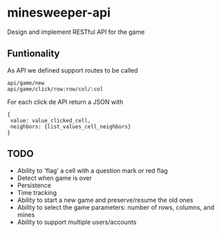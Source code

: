 # minesweeper-api

Design and implement RESTful API for the game

## Funtionality
As API we defined support routes to be called
```
api/game/new
api/game/click/row:row/col/:col
```

For each click de API return a JSON with
```
{
 value: value_clicked_cell,   
 neighbors: {list_values_cell_neighbors}
}
```

## TODO
 * Ability to 'flag' a cell with a question mark or red flag
 * Detect when game is over
 * Persistence
 * Time tracking
 * Ability to start a new game and preserve/resume the old ones
 * Ability to select the game parameters: number of rows, columns, and mines
 * Ability to support multiple users/accounts
